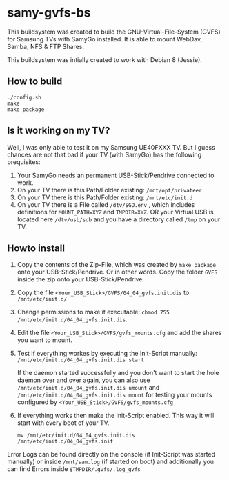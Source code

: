 # samy-gvfs-bs

This buildsystem was created to build the GNU-Virtual-File-System (GVFS) for Samsung TVs with SamyGo installed.
It is able to mount WebDav, Samba, NFS & FTP Shares.

This buildsystem was intially created to work with Debian 8 (Jessie).


## How to build
```
./config.sh
make
make package
```

## Is it working on my TV?
Well, I was only able to test it on my Samsung UE40FXXX TV. But I guess chances are not that bad if your TV (with SamyGo) has the following prequisites:
1. Your SamyGo needs an permanent USB-Stick/Pendrive connected to work.
2. On your TV there is this Path/Folder existing: `/mnt/opt/privateer`
3. On your TV there is this Path/Folder existing: `/mnt/etc/init.d`
4. On your TV there is a File called `/dtv/SGO.env` , which includes definitions for `MOUNT_PATH=XYZ` and `TMPDIR=XYZ`. OR your Virtual USB is located here `/dtv/usb/sdb` and you have a directory called `/tmp` on your TV.

## Howto install
1. Copy the contents of the Zip-File, which was created by `make package` onto your USB-Stick/Pendrive. Or in other words. Copy the folder `GVFS` inside the zip onto your USB-Stick/Pendrive.
2. Copy the file `<Your_USB_Stick>/GVFS/04_04_gvfs.init.dis` to `/mnt/etc/init.d/`
3. Change permissions to make it executable: `chmod 755 /mnt/etc/init.d/04_04_gvfs.init.dis`.
4. Edit the file `<Your_USB_Stick>/GVFS/gvfs_mounts.cfg` and add the shares you want to mount.
5. Test if everything workes by executing the Init-Script manually: `/mnt/etc/init.d/04_04_gvfs.init.dis start`

   If the daemon started successfully and you don't want to start the hole daemon over and over again, you can also use `/mnt/etc/init.d/04_04_gvfs.init.dis umount` and `/mnt/etc/init.d/04_04_gvfs.init.dis mount` for testing your mounts configured by `<Your_USB_Stick>/GVFS/gvfs_mounts.cfg`
6. If everything works then make the Init-Script enabled. This way it will start with every boot of your TV. 
   
   `mv /mnt/etc/init.d/04_04_gvfs.init.dis /mnt/etc/init.d/04_04_gvfs.init`
   
Error Logs can be found directly on the console (if Init-Script was started manually) or inside `/mnt/sam.log` (if started on boot) and additionally you can find Errors inside `$TMPDIR/.gvfs/.log_gvfs`
